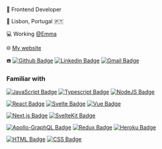 👨 Frontend Developer

📍  Lisbon, Portugal 🇵🇹

💻 Working [@Emma](https://github.com/emma-sleep)

🌐 [My website](https://www.andremarquesdev.com)

☎️ <a href="https://github.com/AndreMarquesDev" target="_blank"> ![Github Badge](http://img.shields.io/badge/-AndreMarquesDev-000?&logo=Github&logoColor=white&link=https://github.com/AndreMarquesDev)</a>
<a href="https://www.linkedin.com/in/andr%C3%A9-gouveia-marques-675ab3127/" target="_blank"> ![Linkedin Badge](https://img.shields.io/badge/-Andr%C3%A9%20Marques-blue?&logo=Linkedin&logoColor=white&link=https://www.linkedin.com/in/andr%C3%A9-gouveia-marques-675ab3127/)</a>
<a href="mailto:andregm_7@hotmail.com" target="_blank"> ![Gmail Badge](https://img.shields.io/badge/-andregm_7@hotmail.com-c14438?&logo=Gmail&logoColor=white&link=mailto:andregm_7@hotmail.com)</a>

### Familiar with

<a href="https://developer.mozilla.org/en-US/docs/Web/JavaScript" target="_blank"> ![JavaScript Badge](https://img.shields.io/badge/JavaScript-F7DF1E?logo=javascript&logoColor=black)</a>
<a href="https://www.typescriptlang.org/" target="_blank"> ![Typescript Badge](https://img.shields.io/badge/TypeScript-007ACC?logo=typescript&logoColor=white)</a>
<a href="https://nodejs.org/" target="_blank"> ![NodeJS Badge](https://img.shields.io/badge/node.js-6DA55F?logo=node.js&logoColor=white)</a>

<a href="https://reactjs.org" target="_blank"> ![React Badge](https://img.shields.io/badge/React-20232A?logo=react&logoColor=61DAFB)</a>
<a href="https://svelte.dev/" target="_blank">![Svelte Badge](https://img.shields.io/badge/Svelte-%23f1413d?logo=svelte&logoColor=white)</a>
<a href="https://vuejs.org/" target="_blank"> ![Vue Badge](https://img.shields.io/badge/Vue-35495E?logo=vuedotjs&logoColor=4FC08D)</a>


<a href="https://nextjs.org/" target="_blank"> ![Next.js Badge](https://img.shields.io/badge/Next.js-000000?logo=nextdotjs&logoColor=white)</a>
<a href="https://kit.svelte.dev/" target="_blank">![SvelteKit Badge](https://img.shields.io/badge/Svelte_Kit-%23f1413d?logo=svelte&logoColor=white)</a>

<a href="https://www.apollographql.com/" target="_blank"> ![Apollo-GraphQL Badge](https://img.shields.io/badge/-ApolloGraphQL-311C87?logo=apollo-graphql)</a>
<a href="https://redux.js.org/" target="_blank"> ![Redux Badge](https://img.shields.io/badge/Redux-593D88?logo=redux&logoColor=white)</a>
<a href="https://www.heroku.com/" target="_blank"> ![Heroku Badge](https://img.shields.io/badge/Heroku-430098?logo=heroku&logoColor=white)</a>

<a href="https://developer.mozilla.org/en-US/docs/Web/Guide/HTML/HTML5" target="_blank"> ![HTML Badge](https://img.shields.io/badge/HTML-E34F26?logo=html5&logoColor=white)</a>
<a href="https://developer.mozilla.org/en-US/docs/Web/CSS" target="_blank"> ![CSS Badge](https://img.shields.io/badge/-CSS-1572B6?&logo=css3&logoColor=white)</a>
